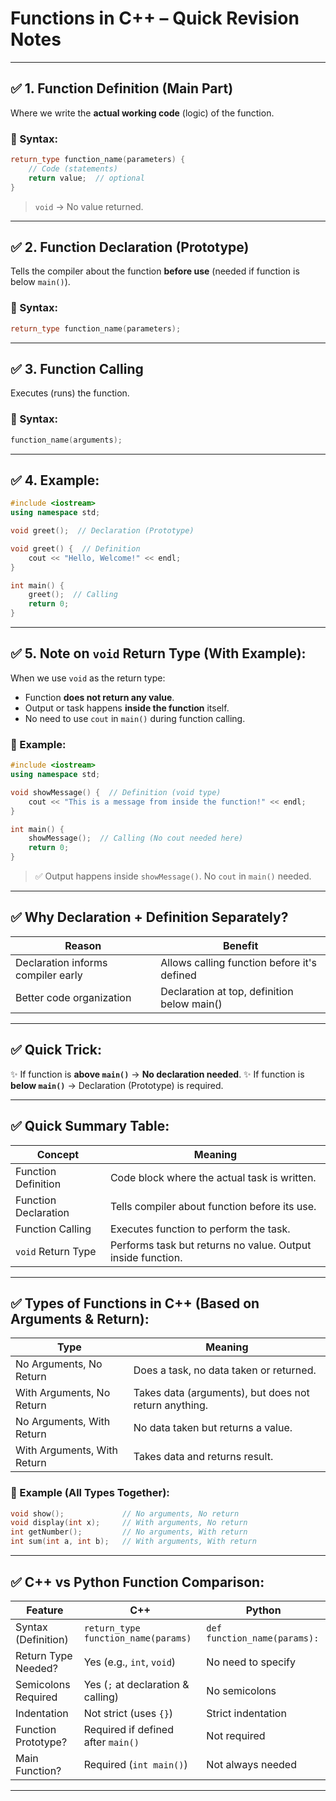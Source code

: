 

# **Functions in C++ – Quick Revision Notes**

---

## ✅ 1. **Function Definition** (Main Part)

Where we write the **actual working code** (logic) of the function.

### 🔹 Syntax:

```cpp
return_type function_name(parameters) {
    // Code (statements)
    return value;  // optional
}
```

> `void` → No value returned.

---

## ✅ 2. **Function Declaration** (Prototype)

Tells the compiler about the function **before use** (needed if function is below `main()`).

### 🔹 Syntax:

```cpp
return_type function_name(parameters);
```

---

## ✅ 3. **Function Calling**

Executes (runs) the function.

### 🔹 Syntax:

```cpp
function_name(arguments);
```

---

## ✅ 4. **Example:**

```cpp
#include <iostream>
using namespace std;

void greet();  // Declaration (Prototype)

void greet() {  // Definition
    cout << "Hello, Welcome!" << endl;
}

int main() {
    greet();  // Calling
    return 0;
}
```

---



## ✅ 5. **Note on `void` Return Type (With Example):**

When we use `void` as the return type:

* Function **does not return any value**.
* Output or task happens **inside the function** itself.
* No need to use `cout` in `main()` during function calling.

### 🔹 Example:

```cpp
#include <iostream>
using namespace std;

void showMessage() {  // Definition (void type)
    cout << "This is a message from inside the function!" << endl;
}

int main() {
    showMessage();  // Calling (No cout needed here)
    return 0;
}
```

> ✅ Output happens inside `showMessage()`. No `cout` in `main()` needed.


---

## ✅ Why Declaration + Definition Separately?

| Reason                             | Benefit                                     |
| ---------------------------------- | ------------------------------------------- |
| Declaration informs compiler early | Allows calling function before it's defined |
| Better code organization           | Declaration at top, definition below main() |

---

## ✅ Quick Trick:

✨ If function is **above `main()`** → **No declaration needed**.
✨ If function is **below `main()`** → Declaration (Prototype) is required.

---

## ✅ Quick Summary Table:

| Concept              | Meaning                                                     |
| -------------------- | ----------------------------------------------------------- |
| Function Definition  | Code block where the actual task is written.                |
| Function Declaration | Tells compiler about function before its use.               |
| Function Calling     | Executes function to perform the task.                      |
| `void` Return Type   | Performs task but returns no value. Output inside function. |

---

## ✅ **Types of Functions in C++** (Based on Arguments & Return):

| Type                        | Meaning                                               |
| --------------------------- | ----------------------------------------------------- |
| No Arguments, No Return     | Does a task, no data taken or returned.               |
| With Arguments, No Return   | Takes data (arguments), but does not return anything. |
| No Arguments, With Return   | No data taken but returns a value.                    |
| With Arguments, With Return | Takes data and returns result.                        |

### 🔹 Example (All Types Together):

```cpp
void show();             // No arguments, No return
void display(int x);     // With arguments, No return
int getNumber();         // No arguments, With return
int sum(int a, int b);   // With arguments, With return
```

---

## ✅ **C++ vs Python Function Comparison:**

| Feature             | C++                                 | Python                       |
| ------------------- | ----------------------------------- | ---------------------------- |
| Syntax (Definition) | `return_type function_name(params)` | `def function_name(params):` |
| Return Type Needed? | Yes (e.g., `int`, `void`)           | No need to specify           |
| Semicolons Required | Yes (`;` at declaration & calling)  | No semicolons                |
| Indentation         | Not strict (uses `{}`)              | Strict indentation           |
| Function Prototype? | Required if defined after `main()`  | Not required                 |
| Main Function?      | Required (`int main()`)             | Not always needed            |

---
